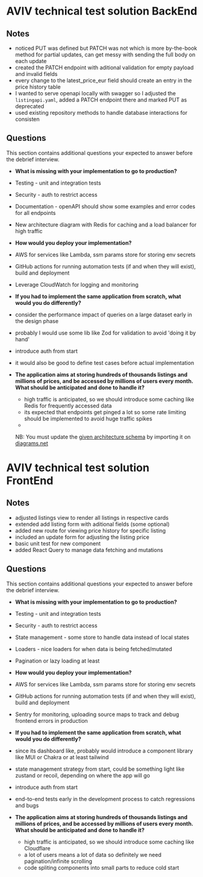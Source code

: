 # AVIV technical test solution BackEnd

## Notes

- noticed PUT was defined but PATCH was not which is more by-the-book method for partial updates, can get messy with sending the full body on each update
- created the PATCH endpoint with aditional validation for empty payload and invalid fields
- every change to the latest_price_eur field should create an entry in the price history table
- I wanted to serve openapi locally with swagger so I adjusted the `listingapi.yaml`, added a PATCH endpoint there and marked PUT as deprecated
- used existing repository methods to handle database interactions for consisten

## Questions

This section contains additional questions your expected to answer before the debrief interview.

- **What is missing with your implementation to go to production?**
- Testing - unit and integration tests
- Security - auth to restrict access
- Documentation - openAPI should show some examples and error codes for all endpoints
- New architecture diagram with Redis for caching and a load balancer for high traffic

- **How would you deploy your implementation?**

- AWS for services like Lambda, ssm params store for storing env secrets
- GitHub actions for running automation tests (if and when they will exist), build and deployment
- Leverage CloudWatch for logging and monitoring

- **If you had to implement the same application from scratch, what would you do differently?**

- consider the performance impact of queries on a large dataset early in the design phase
- probably I would use some lib like Zod for validation to avoid 'doing it by hand'
- introduce auth from start
- it would also be good to define test cases before actual implementation

- **The application aims at storing hundreds of thousands listings and millions of prices, and be accessed by millions
  of users every month. What should be anticipated and done to handle it?**

  - high traffic is anticipated, so we should introduce some caching like Redis for frequently accessed data
  - its expected that endpoints get pinged a lot so some rate limiting should be implemented to avoid huge traffic spikes
  -

  NB: You must update the [given architecture schema](./schemas/Aviv_Technical_Test_Architecture.drawio) by importing it
  on [diagrams.net](https://app.diagrams.net/)

# AVIV technical test solution FrontEnd

## Notes

- adjusted listings view to render all listings in respective cards
- extended add listing form with aditional fields (some optional)
- added new route for viewing price history for specific listing
- included an update form for adjusting the listing price
- basic unit test for new component
- added React Query to manage data fetching and mutations

## Questions

This section contains additional questions your expected to answer before the debrief interview.

- **What is missing with your implementation to go to production?**
- Testing - unit and integration tests
- Security - auth to restrict access
- State management - some store to handle data instead of local states
- Loaders - nice loaders for when data is being fetched/mutated
- Pagination or lazy loading at least

- **How would you deploy your implementation?**

- AWS for services like Lambda, ssm params store for storing env secrets
- GitHub actions for running automation tests (if and when they will exist), build and deployment
- Sentry for monitoring, uploading source maps to track and debug frontend errors in production

- **If you had to implement the same application from scratch, what would you do differently?**

- since its dashboard like, probably would introduce a component library like MUI or Chakra or at least tailwind
- state management strategy from start, could be something light like zustand or recoil, depending on where the app will go
- introduce auth from start
- end-to-end tests early in the development process to catch regressions and bugs

- **The application aims at storing hundreds of thousands listings and millions of prices, and be accessed by millions
  of users every month. What should be anticipated and done to handle it?**

  - high traffic is anticipated, so we should introduce some caching like Cloudflare
  - a lot of users means a lot of data so definitely we need pagination/infinite scrolling
  - code spliting components into small parts to reduce cold start
